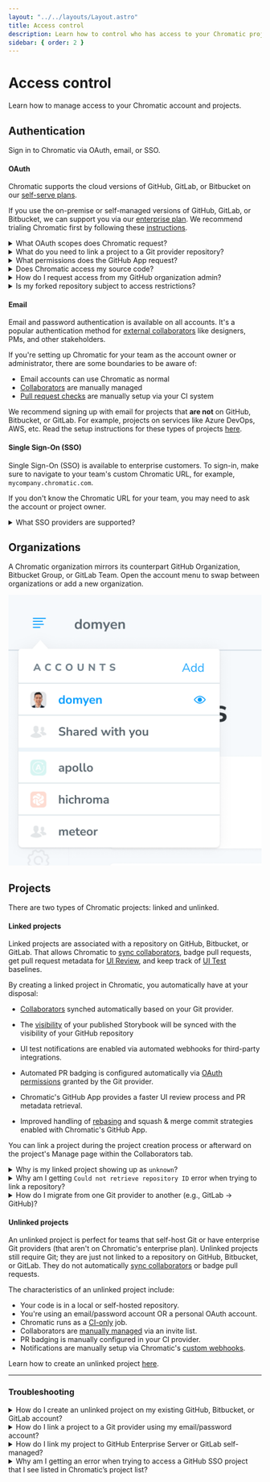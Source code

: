 ```yaml
---
layout: "../../layouts/Layout.astro"
title: Access control
description: Learn how to control who has access to your Chromatic project
sidebar: { order: 2 }
---
```


# Access control

Learn how to manage access to your Chromatic account and projects.

## Authentication

Sign in to Chromatic via OAuth, email, or SSO.

#### OAuth

Chromatic supports the cloud versions of GitHub, GitLab, or Bitbucket on our [self-serve plans](https://www.chromatic.com/pricing).

If you use the on-premise or self-managed versions of GitHub, GitLab, or Bitbucket, we can support you via our [enterprise plan](https://www.chromatic.com/pricing). We recommend trialing Chromatic first by following these [instructions](/docs/faq/chromatic-sso-on-premises-other-git).

<details>
    <summary>What OAuth scopes does Chromatic request?</summary>

Depending on your Git provider, Chromatic will request a set of OAuth scopes when you first sign in. Chromatic uses these permissions to enumerate your list of repositories, set PR statuses, and retrieve users for assignment to review. Chromatic will never read/write source code.

| Git provider                                                                                                                 | OAuth Scopes                                             |
| ---------------------------------------------------------------------------------------------------------------------------- | -------------------------------------------------------- |
| [GitHub](https://developer.github.com/apps/building-oauth-apps/understanding-scopes-for-oauth-apps/#available-scopes)        | `['user:email', 'read:user', 'read:org', 'repo:status']` |
| [GitLab](https://docs.gitlab.com/ee/user/profile/personal_access_tokens.html#limiting-scopes-of-a-personal-access-token)     | `['api']`                                                |
| [Bitbucket](https://confluence.atlassian.com/bitbucket/oauth-on-bitbucket-cloud-238027431.html#OAuthonBitbucketCloud-Scopes) | `['account', 'repository', 'pullrequest', 'webhook']`    |

</details>

<details>
    <summary>What do you need to link a project to a Git provider repository?</summary>

To link a project to a Git provider repository, you need:

- Membership in the organization that owns the repository.
- Write access to the repository, via one of the following roles:

| Git provider                                                                                                                                                                                                 | Role                                  |
| ------------------------------------------------------------------------------------------------------------------------------------------------------------------------------------------------------------ | ------------------------------------- |
| [GitHub](https://docs.github.com/en/organizations/managing-user-access-to-your-organizations-repositories/managing-repository-roles/repository-roles-for-an-organization#repository-roles-for-organizations) | `write`, `maintain`, or `admin`       |
| [GitLab](https://docs.gitlab.com/ee/user/permissions.html#project-members-permissions)                                                                                                                       | `developer`, `maintainer`, or `owner` |
| [Bitbucket](https://support.atlassian.com/bitbucket-cloud/docs/grant-repository-access-to-users-and-groups/)                                                                                                 | `admin`, or `write`                   |

</details>

<details>
    <summary>What permissions does the GitHub App request?</summary>

Chromatic's GitHub App enables [UI Review](/docs/review) for pull requests. We need additional permissions to access pull request information and add PR checks.

- ✅ Read access to metadata
- ✅ Read and write access to checks and pull requests
- ✅ Read access to organization members (for collaborators)
- 🔒 We do not request access to your code

<div class="aside">

ℹ️ We recommend teams create a Chromatic “bot” or IT Service Account user on your Git provider. You can grant write permissions to that account for the repositories you want to link to Chromatic projects. This way, tokens aren’t tied to an individual user. And if a token expires, it’s straightforward for anyone on the team to validate a new one.

</div>

</details>

<details>
  <summary>Does Chromatic access my source code?</summary>

No, Chromatic only uses the static Storybook build or Storybook source code (if the static build is not being used). The static build refers to a static web application that is generated from your Storybook that can be hosted by any web server.

**For unlinked projects:** Chromatic does not have access to your git provider

**For linked projects:** Chromatic requests data from your git provider without accessing your source code.

For GitHub, Chromatic only has access to repository metadata and merge request information.

However, GitLab and Bitbucket don't offer repository metadata and merge request information without full API access. Therefore, Chromatic has permission to access the source code on GitLab, but it doesn't actually access it.

</details>

<details>
    <summary>How do I request access from my GitHub organization admin?</summary>

Chromatic requests the minimum permissions needed to use the tool. With GitHub, we request permissions for "OAuth" and "GitHub app" respectively. This allows organizations to expand permissions incrementally as they use more features.

If your GitHub organization requires an admin to approve apps, you'll need to request access inside of Chromatic and track their status inside of GitHub (below).

1. **Chromatic OAuth app**: Enables GitHub sign-in. Track your access request [here](https://github.com/settings/connections/applications/495b5c3cb5ae140436a0).
2. **Chromatic.com app**: Enables [UI Review](/docs/review). Track your access request [here](https://github.com/apps/chromatic-com).

</details>

<details>
  <summary>Is my forked repository subject to access restrictions?</summary>

When you have a fork of a private organization owned repository, that forked repository is going to be subject to that organization's access restrictions. For example, `org1/my-repo` is the original repository and you fork it to `org2/my-repo`. In this situation, the original repo `org1/my-repo` would need to approve Chromatic's OAuth App on their end. Once they do, you'll be able to use the forked repo `org2/my-repo` with Chromatic.

</details>

#### Email

Email and password authentication is available on all accounts. It's a popular authentication method for [external collaborators](/docs/collaborators#external-collaborators) like designers, PMs, and other stakeholders.

If you're setting up Chromatic for your team as the account owner or administrator, there are some boundaries to be aware of:

- Email accounts can use Chromatic as normal
- [Collaborators](/docs/collaborators) are manually managed
- [Pull request checks](/docs/ci#pull-request-checks) are manually setup via your CI system

We recommend signing up with email for projects that **are not** on GitHub, Bitbucket, or GitLab. For example, projects on services like Azure DevOps, AWS, etc. Read the setup instructions for these types of projects [here](/docs/faq/#demo-chromatic-unlinked).

#### Single Sign-On (SSO)

Single Sign-On (SSO) is available to enterprise customers. To sign-in, make sure to navigate to your team's custom Chromatic URL, for example, `mycompany.chromatic.com`.

If you don't know the Chromatic URL for your team, you may need to ask the account or project owner.

<details>
  <summary>What SSO providers are supported?</summary>

OneLogin, Okta, Google Workspace, PingOne, Keycloak, SimpleSAMLphp-based Identity Providers, and Active Directory Federation Services.

If your provider is not on the list, please reach out to us at support@chromatic.com or use our **in-app chat**, and we will determine if it is possible to integrate with it.

</details>

## Organizations

A Chromatic organization mirrors its counterpart GitHub Organization, Bitbucket Group, or GitLab Team. Open the account menu to swap between organizations or add a new organization.

![Account menu](../../images/account-menu.png)

## Projects

There are two types of Chromatic projects: linked and unlinked.

#### Linked projects

Linked projects are associated with a repository on GitHub, Bitbucket, or GitLab. That allows Chromatic to [sync collaborators](/docs/collaborators#project-collaborators), badge pull requests, get pull request metadata for [UI Review](/docs/review), and keep track of [UI Test](/docs/test) baselines.

By creating a linked project in Chromatic, you automatically have at your disposal:

- [Collaborators](/docs/collaborators) synched automatically based on your Git provider.

- The [visibility](/docs/collaborators#visibility) of your published Storybook will be synced with the visibility of your GitHub repository

- UI test notifications are enabled via automated webhooks for third-party integrations.

- Automated PR badging is configured automatically via [OAuth permissions](#what-permissions-does-the-github-app-request) granted by the Git provider.

- Chromatic's GitHub App provides a faster UI review process and PR metadata retrieval.

- Improved handling of [rebasing](/docs/branching-and-baselines) and squash & merge commit strategies enabled with Chromatic's GitHub App.

You can link a project during the project creation process or afterward on the project's Manage page within the Collaborators tab.

<details>
<summary>Why is my linked project showing up as <code>unknown</code>?</summary>

If you encounter an `<unknown>` project, this means Chromatic can no longer connect it to your Git repository.

To refresh the Git access token and reconnect the `<unknown>` project, request one of the account owners to log out and log back into Chromatic.

Alternatively, replace the Git token from the `Configure` tab on the `Manage` page of your project.

</details>

<details>
<summary>Why am I getting <code>Could not retrieve repository ID</code> error when trying to link a repository?</summary>

If your project is part of an organization, you need to have [your access request](#how-do-i-request-access-from-my-github-organization-admin) approved by an admin at the organization level.
Approval from a repository-level admin alone will not be sufficient. The actual scopes that Chromatic requires are listed [here](#what-oauth-scopes-does-chromatic-request).

</details>

<details>
<summary>How do I migrate from one Git provider to another (e.g., GitLab → GitHub)?</summary>

**For linked accounts**

To migrate your Chromatic projects to the new Git provider:

1. Connect your user account to the new git provider via the [Profile page](https://www.chromatic.com/profile). Under “Connected accounts,” link your new git provider. Ensure that everyone on your team does the same. *Warning:* do not disconnect the old git provider yet since you may lose access.
![Connect to Git provider](../../images/connect-profile-to-git.png)

1. In the upper-right corner of the dashboard, open the menu and click "Add" to create a new Chromatic organization account for your new Git provider. You'll now see both accounts in that list, each linked to different Git providers.

3. Unlink all existing projects from the old Git provider through the `Manage` tab.
![Unlink project](../../images/unlink-project.png)

1. Then link all projects to repositories from the new Git provider. Note that projects will automatically move to the new Chromatic organization level account.

If you have a paid account, use our in-app chat to get in touch, or email us at support@chromatic.com to move your subscription to the new Chromatic entity.

**For unlinked accounts**

Follow steps 1, 3, and 4 from the guide above, but you don't need to create a new Chromatic organization level account.

**Important**

Connecting one Chromatic entity to multiple Git providers is not yet supported.



</details>


#### Unlinked projects

An unlinked project is perfect for teams that self-host Git or have enterprise Git providers (that aren't on Chromatic's enterprise plan). Unlinked projects still require Git; they are just not linked to a repository on GitHub, Bitbucket, or GitLab. They do not automatically [sync collaborators](/docs/collaborators#project-collaborators) or badge pull requests.

The characteristics of an unlinked project include:

- Your code is in a local or self-hosted repository.
- You're using an email/password account OR a personal OAuth account.
- Chromatic runs as a [CI-only](/docs/ci) job.
- Collaborators are [manually managed](/docs/collaborators#external-collaborators) via an invite list.
- PR badging is manually configured in your CI provider.
- Notifications are manually setup via Chromatic's [custom webhooks](/docs/integrations#custom-webhooks).

Learn how to create an unlinked project [here](/docs/faq/chromatic-sso-on-premises-other-git).

---

### Troubleshooting

<details>
<summary>How do I create an unlinked project on my existing GitHub, Bitbucket, or GitLab account?</summary>

- ❌ You can't create unlinked projects on GitHub org, Bitbucket workspace, or GitLab group connected accounts.
- ✅ You can create unlinked projects on personal GitHub, Bitbucket, or GitLab accounts.
- ✅ You can create unlinked projects on email/password accounts.

If your account is currently connected to a GitHub org, Bitbucket workspace, or GitLab group, you'll need to create a new email/password account to set up an unlinked project. Your teammates can access this account by sharing credentials (for example, with a password manager).

To share billing between an existing connected account and an email/password account, message us via in-app chat.

</details>

<details>
<summary>How do I link a project to a Git provider using my email/password account?</summary>

Email accounts are not connected to a Git provider by default. This means you can only create [unlinked projects](#unlinked-projects).

Follow these instructions to link your project to a Git provider:

1. Go to your profile (`/profile`) and connect to your Git provider.
2. Go to the project's Manage page » Collaborate tab.
3. Click to "sync collaborators with a Git repository".

This connects your Chromatic email/password account with your Git provider account, allowing you to set up a [linked project](#linked-projects).

Note: Your personal account must have access to the repository in order to connect in Chromatic. You may need to ask an administrator to grant you additional permissions.

</details>
<details>
<summary>How do I link my project to GitHub Enterprise Server or GitLab self-managed?</summary>

For Enterprise plans, we support connecting on-premise versions of GitHub Enterprise and GitLab. Please reach out to us via Support to get access.

You also need to have some information from your Git Provider setup ready

1. The URL to your Git Provider (e.g. https://chromatic.github.com, https://gitlab.custom.com)
2. The Name of Your Repository (e.g. chromatic/ux)
3. Access Token (See docs for [GitHub](https://docs.github.com/en/authentication/keeping-your-account-and-data-secure/managing-your-personal-access-tokens) and [GitLab](https://docs.gitlab.com/ee/user/project/settings/project_access_tokens.html))

Depending on your Git Provider, the relevant docs for creating an access token can be found below. When you create your token, please ensure that you enable the proper scopes.

| Git provider | Permission Scopes                                        |
| ------------ | -------------------------------------------------------- |
| GitHub       | `['user:email', 'read:user', 'read:org', 'repo:status']` |
| GitLab       | `['api']`                                                |

Once you have access and the prerequisite details, follow these instructions to link your project to GitHub Enterprise Server or GitLab self-managed:

1. Go to the manage (`/manage`) page for the app that you want to connect.
2. Click the Configure tab.
3. In the Connected Application section, find the "Sync project with a Git repository" area and click "Add on-prem Git Provider" to enter the details for your repository.
</details>

<details>
<summary>Why am I getting an error when trying to access a GitHub SSO project that I see listed in Chromatic’s project list?</summary>

This error can occur when Chromatic isn’t authorized for a GitHub organization that has SSO/SAML also configured. In order to grant access to a project, Chromatic uses that project’s token and your account’s GitHub token. During the login process for Chromatic you authenticate with GitHub and will be presented with a prompt inside of GitHub to authorize Chromatic for use in your organization.

You must click the **Authorize** button. If you don’t click the **Authorize** button, but instead click the **Continue** button, you will not be able to access the project in Chromatic. If the person that set up the project previously logged into Chromatic with their GitHub credential but never authorized Chromatic for their organization, their teammates will also encounter this issue.

</details>
